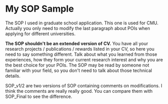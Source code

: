 # My SOP Sample

The SOP I used in graduate school application. This one is used for CMU. Actually you only need to modify the last paragraph about POIs when applying for different universities.

**The SOP shouldn't be an extended version of CV.** You have all your research projects / publications / rewards listed in your CV, so here you need to say something different. Talk about what you learned from those experiences, how they form your current research interest and why you are the best choice for your POIs. The SOP may be read by someone not familiar with your field, so you don't need to talk about those technical details.

SOP_v1/2 are two versions of SOP containing comments on modifications. I think the comments are really really good. You can compare them with SOP_Final to see the difference.

